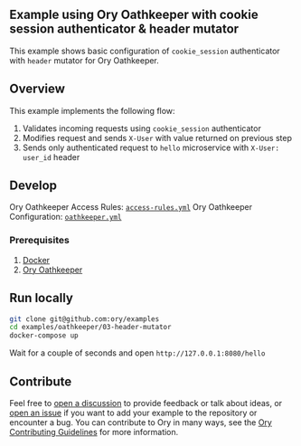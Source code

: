 ## Example using Ory Oathkeeper with cookie session authenticator & header mutator

This example shows basic configuration of `cookie_session` authenticator with `header` mutator for Ory Oathkeeper.

## Overview

This example implements the following flow:

1. Validates incoming requests using `cookie_session` authenticator
1. Modifies request and sends `X-User` with value returned on previous step
1. Sends only authenticated request to `hello` microservice with `X-User: user_id` header

## Develop

Ory Oathkeeper Access Rules: [`access-rules.yml`](./oathkeeper/access-rules.yml) Ory Oathkeeper Configuration:
[`oathkeeper.yml`](./oathkeeper/oathkeeper.yml)

### Prerequisites

1. [Docker](https://docs.docker.com/get-docker/)
1. [Ory Oathkeeper](https://www.ory.sh/docs/oathkeeper/install)

## Run locally

```bash
git clone git@github.com:ory/examples
cd examples/oathkeeper/03-header-mutator
docker-compose up
```

Wait for a couple of seconds and open `http://127.0.0.1:8080/hello`

## Contribute

Feel free to [open a discussion](https://github.com/ory/examples/discussions/new) to provide feedback or talk about ideas, or
[open an issue](https://github.com/ory/examples/issues/new) if you want to add your example to the repository or encounter a bug.
You can contribute to Ory in many ways, see the [Ory Contributing Guidelines](https://www.ory.sh/docs/ecosystem/contributing) for
more information.
